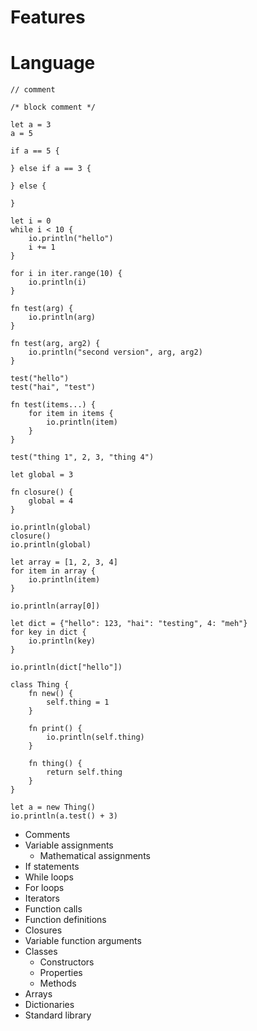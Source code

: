 
Features
========


# Language

```
// comment

/* block comment */

let a = 3
a = 5

if a == 5 {

} else if a == 3 {

} else {

}

let i = 0
while i < 10 {
	io.println("hello")
	i += 1
}

for i in iter.range(10) {
	io.println(i)
}

fn test(arg) {
	io.println(arg)
}

fn test(arg, arg2) {
	io.println("second version", arg, arg2)
}

test("hello")
test("hai", "test")

fn test(items...) {
	for item in items {
		io.println(item)
	}
}

test("thing 1", 2, 3, "thing 4")

let global = 3

fn closure() {
	global = 4
}

io.println(global)
closure()
io.println(global)

let array = [1, 2, 3, 4]
for item in array {
	io.println(item)
}

io.println(array[0])

let dict = {"hello": 123, "hai": "testing", 4: "meh"}
for key in dict {
	io.println(key)
}

io.println(dict["hello"])

class Thing {
	fn new() {
		self.thing = 1
	}

	fn print() {
		io.println(self.thing)
	}

	fn thing() {
		return self.thing
	}
}

let a = new Thing()
io.println(a.test() + 3)
```

* Comments
* Variable assignments
	* Mathematical assignments
* If statements
* While loops
* For loops
* Iterators
* Function calls
* Function definitions
* Closures
* Variable function arguments
* Classes
	* Constructors
	* Properties
	* Methods
* Arrays
* Dictionaries
* Standard library
